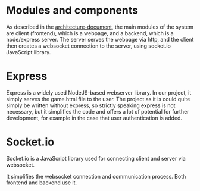 # Modules and components

As described in the [architecture-document](architecture.md), the main modules of the system are client (frontend), which is a webpage, and a backend, which is a node/express server. The server serves the webpage via http, and the client then creates a websocket connection to the server, using socket.io JavaScript library.

# Express

Express is a widely used NodeJS-based webserver library. In our project, it simply serves the game.html file to the user. The project as it is could quite simply be written without express, so strictly speaking express is not necessary, but it simplifies the code and offers a lot of potential for further development, for example in the case that user authentication is added.

# Socket.io

Socket.io is a JavaScript library used for connecting client and server via websocket.

It simplifies the websocket connection and communication process. Both frontend and backend use it.
